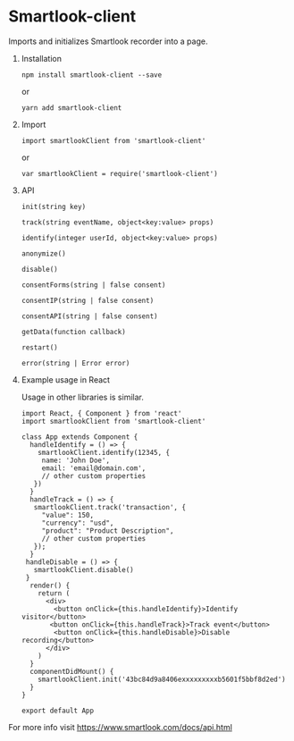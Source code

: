 # Smartlook-client

Imports and initializes Smartlook recorder into a page.

1.  Installation
    ```
    npm install smartlook-client --save
    ```
    or
    ```
    yarn add smartlook-client
    ```
2.  Import
    ```
    import smartlookClient from 'smartlook-client'
    ```
    or
    ```
    var smartlookClient = require('smartlook-client')
    ```
3.  API
    ```
    init(string key)
    ```
    ```
    track(string eventName, object<key:value> props)
    ```
    ```
    identify(integer userId, object<key:value> props)
    ```
    ```
    anonymize()
    ```
    ```
    disable()
    ```
    ```
    consentForms(string | false consent)
    ```
    ```
    consentIP(string | false consent)
    ```
    ```
    consentAPI(string | false consent)
    ```
    ```
    getData(function callback)
    ```
    ```
    restart()
    ```
    ```
    error(string | Error error)
    ```
4.  Example usage in React

    Usage in other libraries is similar.

    ```
    import React, { Component } from 'react'
    import smartlookClient from 'smartlook-client'

    class App extends Component {
      handleIdentify = () => {
        smartlookClient.identify(12345, {
         name: 'John Doe',
         email: 'email@domain.com',
         // other custom properties
       })
      }
      handleTrack = () => {
       smartlookClient.track('transaction', {
         "value": 150,
         "currency": "usd",
         "product": "Product Description",
         // other custom properties
       });
      }
     handleDisable = () => {
       smartlookClient.disable()
     }
      render() {
        return (
          <div>
            <button onClick={this.handleIdentify}>Identify visitor</button>
           <button onClick={this.handleTrack}>Track event</button>
            <button onClick={this.handleDisable}>Disable recording</button>
          </div>
        )
      }
      componentDidMount() {
        smartlookClient.init('43bc84d9a8406exxxxxxxxxb5601f5bbf8d2ed')
      }
    }

    export default App
    ```

For more info visit https://www.smartlook.com/docs/api.html
